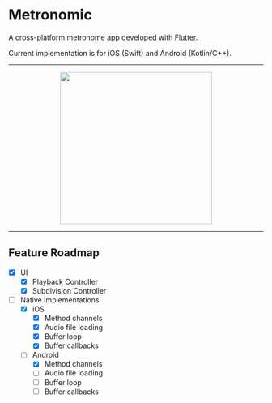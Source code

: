# Metronomic

A cross-platform metronome app developed with [Flutter](https://flutter.dev/).

Current implementation is for iOS (Swift) and Android (Kotlin/C++).

---

<div align="center">
  <img src="https://github.com/LvnL/metronomic/assets/39525477/4019440c-07d1-406d-b508-2a16957e7d76" width="300"/>
</div>

---

## Feature Roadmap

- [x] UI
  - [x] Playback Controller
  - [x] Subdivision Controller
- [ ] Native Implementations
  - [x] iOS
    - [x] Method channels
    - [x] Audio file loading
    - [x] Buffer loop
    - [x] Buffer callbacks
  - [ ] Android
    - [x] Method channels
    - [ ] Audio file loading
    - [ ] Buffer loop
    - [ ] Buffer callbacks
